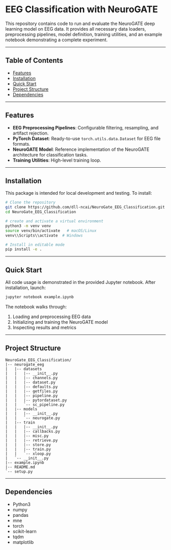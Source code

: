 # EEG Classification with NeuroGATE

This repository contains code to run and evaluate the NeuroGATE deep learning model on EEG data. It provides all necessary data loaders, preprocessing pipelines, model definition, training utilities, and an example notebook demonstrating a complete experiment.

---

## Table of Contents

* [Features](#features)
* [Installation](#installation)
* [Quick Start](#quick-start)
* [Project Structure](#project-structure)
* [Dependencies](#dependencies)

---

## Features

* **EEG Preprocessing Pipelines**: Configurable filtering, resampling, and artifact rejection.
* **PyTorch Dataset**: Ready-to-use `torch.utils.data.Dataset` for EEG file formats.
* **NeuroGATE Model**: Reference implementation of the NeuroGATE architecture for classification tasks.
* **Training Utilities**: High-level training loop.

---

## Installation

This package is intended for local development and testing. To install:

```bash
# Clone the repository
git clone https://github.com/dll-ncai/NeuroGate_EEG_Classification.git
cd NeuroGate_EEG_Classification

# create and activate a virtual environment
python3 -m venv venv
source venv/bin/activate   # macOS/Linux
venv\\Scripts\\activate  # Windows

# Install in editable mode
pip install -e .
```

---

## Quick Start

All code usage is demonstrated in the provided Jupyter notebook. After installation, launch:

```bash
jupyter notebook example.ipynb
```

The notebook walks through:

1. Loading and preprocessing EEG data
2. Initializing and training the NeuroGATE model
3. Inspecting results and metrics

---

## Project Structure

```plaintext
NeuroGate_EEG_Classification/
|-- neurogate_eeg
|   |-- datasets
|   |   |-- __init__.py
|   |   |-- channels.py
|   |   |-- dataset.py
|   |   |-- defaults.py
|   |   |-- getfiles.py
|   |   |-- pipeline.py
|   |   |-- pytordataset.py
|   |   `-- sc_pipeline.py
|   |-- models
|   |   |-- __init__.py
|   |   `-- neurogate.py
|   |-- train
|   |   |-- __init__.py
|   |   |-- callbacks.py
|   |   |-- misc.py
|   |   |-- retrieve.py
|   |   |-- store.py
|   |   |-- train.py
|   |   `-- xloop.py
|   `-- __init__.py
|-- example.ipynb
|-- README.md
`-- setup.py
```

---

## Dependencies

* Python3
* numpy
* pandas
* mne
* torch
* scikit-learn
* tqdm
* matplotlib

